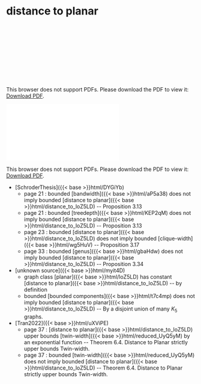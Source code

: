 # distance to planar




<object data="../local_distance_to_loZ5LD.pdf" type="application/pdf" width="100%" height="480px"><embed src="../local_distance_to_loZ5LD.pdf"><p>This browser does not support PDFs. Please download the PDF to view it: <a href="../local_distance_to_loZ5LD.pdf">Download PDF</a>.</p></embed></object>


<object data="../inclusions_distance_to_loZ5LD.pdf" type="application/pdf" width="100%" height="480px"><embed src="../inclusions_distance_to_loZ5LD.pdf"><p>This browser does not support PDFs. Please download the PDF to view it: <a href="../inclusions_distance_to_loZ5LD.pdf">Download PDF</a>.</p></embed></object>

*  [SchroderThesis]({{< base >}}html/DYGiYb)
    * page 21 : bounded [bandwidth]({{< base >}}html/aP5a38) does not imply bounded [distance to planar]({{< base >}}html/distance_to_loZ5LD) -- Proposition 3.13
    * page 21 : bounded [treedepth]({{< base >}}html/KEP2qM) does not imply bounded [distance to planar]({{< base >}}html/distance_to_loZ5LD) -- Proposition 3.13
    * page 23 : bounded [distance to planar]({{< base >}}html/distance_to_loZ5LD) does not imply bounded [clique-width]({{< base >}}html/wg5HuV) -- Proposition 3.17
    * page 33 : bounded [genus]({{< base >}}html/gbaHdw) does not imply bounded [distance to planar]({{< base >}}html/distance_to_loZ5LD) -- Proposition 3.34
*  [unknown source]({{< base >}}html/myit4D)
    * graph class [planar]({{< base >}}html/loZ5LD) has constant [distance to planar]({{< base >}}html/distance_to_loZ5LD) -- by definition
    * bounded [bounded components]({{< base >}}html/t7c4mp) does not imply bounded [distance to planar]({{< base >}}html/distance_to_loZ5LD) -- By a disjoint union of many $K_5$ graphs.
*  [Tran2022]({{< base >}}html/uXViPE)
    * page 37 : [distance to planar]({{< base >}}html/distance_to_loZ5LD) upper bounds [twin-width]({{< base >}}html/reduced_UyQ5yM) by an exponential function -- Theorem 6.4. Distance to Planar strictly upper bounds Twin-width.
    * page 37 : bounded [twin-width]({{< base >}}html/reduced_UyQ5yM) does not imply bounded [distance to planar]({{< base >}}html/distance_to_loZ5LD) -- Theorem 6.4. Distance to Planar strictly upper bounds Twin-width.